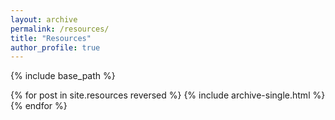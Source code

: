 ```yaml
---
layout: archive 
permalink: /resources/
title: "Resources"
author_profile: true
---
```

{% include base_path %}

{% for post in site.resources reversed %}
  {% include archive-single.html %}
{% endfor %}